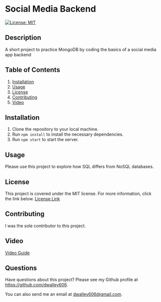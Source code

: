 # Social Media Backend

[![License: MIT](https://img.shields.io/badge/License-MIT-yellow.svg)](https://opensource.org/licenses/MIT)

## Description

A short project to practice MongoDB by coding the basics of a social media app backend

## Table of Contents

1. [Installation](#installation)
2. [Usage](#usage)
3. [License](#license)
4. [Contributing](#contributing)
5. [Video](#video)

## Installation

1. Clone the repository to your local machine.
2. Run `npm install` to install the necessary dependencies.
3. Run `npm start` to start the server.

## Usage

Please use this project to explore how SQL differs from NoSQL databases.

## License

This project is covered under the MIT license. For more information, click the link below.
[License Link](https://opensource.org/licenses/MIT)

## Contributing

I was the sole contributor to this project.

## Video

[Video Guide](https://drive.google.com/file/d/1o7ZlWyqjYWPfy5tRsJvL34-bTsEW1GAV/view)

## Questions

Have questions about this project? Please see my Github profile at https://github.com/dwalley606.

You can also send me an email at dwalley606@gmail.com.
